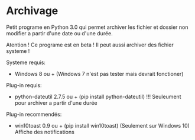 # Archivage
Petit programe en Python 3.0 qui permet archiver les fichier et dossier non modifier a partir d'une date ou d'une durée.

Atention ! Ce programe est en beta !
Il peut aussi archiver des fichier systeme !

Systeme requis:
  - Windows 8 ou + (Windows 7 n'est pas tester mais devrait fonctioner)

Plug-in requis:
  - python-dateutil 2.7.5 ou + (pip install python-dateutil) !!! Seuleument pour archiver a partir d'une durée
  
Plug-in recommendés:
  - win10toast 0.9 ou + (pip install win10toast) (Seulement sur Windows 10) Affiche des notifications
